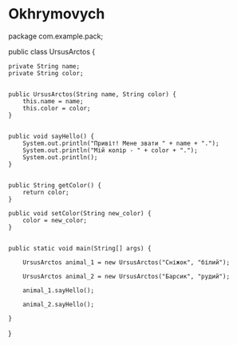 # Okhrymovych

package com.example.pack;

public class UrsusArctos {


    private String name;
    private String color;


    public UrsusArctos(String name, String color) {
        this.name = name;
        this.color = color;
    }


    public void sayHello() {
        System.out.println("Привіт! Мене звати " + name + ".");
        System.out.println("Мій колір - " + color + ".");
        System.out.println();
    }


    public String getColor() {
        return color;
    }

    public void setColor(String new_color) {
        color = new_color;
    }


    public static void main(String[] args) {

        UrsusArctos animal_1 = new UrsusArctos("Сніжок", "білий");

        UrsusArctos animal_2 = new UrsusArctos("Барсик", "рудий");

        animal_1.sayHello();

        animal_2.sayHello();

    }

}

